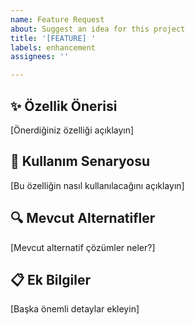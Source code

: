 ```yaml
---
name: Feature Request
about: Suggest an idea for this project
title: '[FEATURE] '
labels: enhancement
assignees: ''

---
```


## ✨ Özellik Önerisi
[Önerdiğiniz özelliği açıklayın]

## 🎯 Kullanım Senaryosu
[Bu özelliğin nasıl kullanılacağını açıklayın]

## 🔍 Mevcut Alternatifler
[Mevcut alternatif çözümler neler?]

## 📋 Ek Bilgiler
[Başka önemli detaylar ekleyin]
